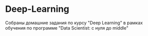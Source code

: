 # Deep-Learning
Собраны домашние задания по курсу "Deep Learning" в рамках обучения по программе "Data Scientist: с нуля до middle"
